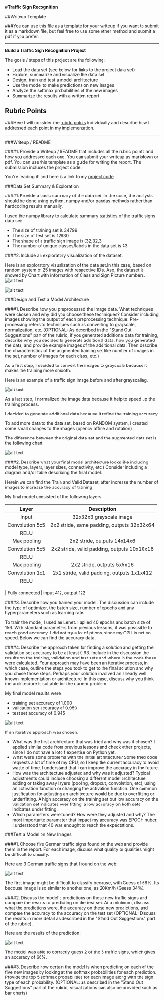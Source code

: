 #**Traffic Sign Recognition** 

##Writeup Template

###You can use this file as a template for your writeup if you want to submit it as a markdown file, but feel free to use some other method and submit a pdf if you prefer.

---

**Build a Traffic Sign Recognition Project**

The goals / steps of this project are the following:
* Load the data set (see below for links to the project data set)
* Explore, summarize and visualize the data set
* Design, train and test a model architecture
* Use the model to make predictions on new images
* Analyze the softmax probabilities of the new images
* Summarize the results with a written report


[//]: # (Image References)


[image2]: ./examples/grayscale.jpg "Grayscale"
[image3]: ./examples/graph1.jpg "Dataset"
[image4]: ./examples/graph2.jpg "Augmented"
[image5]: ./examples/graph3.jpg "Accuracy"
[image6]: ./examples/imagem4.jpg "Germany Sign"
[image7]: ./examples/imagem7.jpg "Accuracy results"
[image]: ./examples/imagem.jpg "Visuaization"






## Rubric Points
###Here I will consider the [rubric points](https://review.udacity.com/#!/rubrics/481/view) individually and describe how I addressed each point in my implementation. 

 

---
###Writeup / README

####1. Provide a Writeup / README that includes all the rubric points and how you addressed each one. You can submit your writeup as markdown or pdf. You can use this template as a guide for writing the report. The submission includes the project code.

You're reading it! and here is a link to my [project code]( https://github.com/dcbardin/Traffic_Sign_Project/blob/master/Traffic_Sign_Classifier.ipynb)

###Data Set Summary & Exploration

####1. Provide a basic summary of the data set. In the code, the analysis should be done using python, numpy and/or pandas methods rather than hardcoding results manually.

I used the numpy library to calculate summary statistics of the traffic
signs data set:

* The size of training set is 34799
* The size of test set is 12630
* The shape of a traffic sign image is (32,32,3)
* The number of unique classes/labels in the data set is 43

####2. Include an exploratory visualization of the dataset.

Here is an exploratory visualization of the data set.In this case, based on random system of 25 images with respective ID’s. Aso, the dataset is showed by Chart with information of Class and Sign Picture numbers.
![alt text][image]

![alt text][image3]


###Design and Test a Model Architecture

####1. Describe how you preprocessed the image data. What techniques were chosen and why did you choose these techniques? Consider including images showing the output of each preprocessing technique. Pre-processing refers to techniques such as converting to grayscale, normalization, etc. (OPTIONAL: As described in the "Stand Out Suggestions" part of the rubric, if you generated additional data for training, describe why you decided to generate additional data, how you generated the data, and provide example images of the additional data. Then describe the characteristics of the augmented training set like number of images in the set, number of images for each class, etc.)

As a first step, I decided to convert the images to grayscale because it makes the training more smooth.

Here is an example of a traffic sign image before and after grayscaling.

![alt text][image2]

As a last step, I normalized the image data because it help to speed up the training process.

I decided to generate additional data because it refine the training accuracy.

To add more data to the data set, based on RANDOM system, i created some small changes to the images (opencv affine and rotation) 


The difference between the original data set and the augmented data set is the following chart

![alt text][image4]


####2. Describe what your final model architecture looks like including model type, layers, layer sizes, connectivity, etc.) Consider including a diagram and/or table describing the final model.

Herein we can find the Train and Valid Dataset, after increase the number of images to increase the accuracy of training

My final model consisted of the following layers:

| Layer         		|     Description	        					| 
|:---------------------:|:---------------------------------------------:| 
| Input         		| 32x32x3 grayscale image   							| 
| Convolution 5x5     	| 2x2 stride, same padding, outputs 32x32x64 	|
| RELU					|												|
| Max pooling	      	| 2x2 stride,  outputs 14x14x6 				|
| Convolution 5x5	    | 2x2 stride, valid padding, outputs 10x10x16    									
| RELU					|												|
| Max pooling	      	| 2x2 stride,  outputs 5x5x16 				|
| Convolution 1x1	    | 2x2 stride, valid padding, outputs 1x1x412    									|
| RELU					|							

| Fully connected		| input 412, output 122        									


####3. Describe how you trained your model. The discussion can include the type of optimizer, the batch size, number of epochs and any hyperparameters such as learning rate.

To train the model, I used an Lenet. 
I aplied 40 epochs and batch size of 156.
With standard parameters from previous lessons, it was posssible to reach good accuracy. I did not try a lot of ptions, since my CPU is not so speed.
Below we can find the accuracy data.

####4. Describe the approach taken for finding a solution and getting the validation set accuracy to be at least 0.93. Include in the discussion the results on the training, validation and test sets and where in the code these were calculated. Your approach may have been an iterative process, in which case, outline the steps you took to get to the final solution and why you chose those steps. Perhaps your solution involved an already well known implementation or architecture. In this case, discuss why you think the architecture is suitable for the current problem.

My final model results were:
* training set accuracy of 1.000
* validation set accuracy of 0.950 
* test set accuracy of 0.945

![alt text][image5]


If an iterative approach was chosen:
* What was the first architecture that was tried and why was it chosen?
I applied similar code from previous lessons and check other projects, since I do not have a loto f expertise on Python yet.
* What were some problems with the initial architecture?
Some tried code requests a lot of time of my CPU, so I keep the current accuracy to avoid waste of time. I understand that i can improve the accuracy in the future.
* How was the architecture adjusted and why was it adjusted? Typical adjustments could include choosing a different model architecture, adding or taking away layers (pooling, dropout, convolution, etc), using an activation function or changing the activation function. One common justification for adjusting an architecture would be due to overfitting or underfitting. A high accuracy on the training set but low accuracy on the validation set indicates over fitting; a low accuracy on both sets indicates under fitting.
* Which parameters were tuned? How were they adjusted and why?
The most importante parameter that impact my accuracy was EPOCH nuber. I understood that 40 was enought to reach the expectations.
 

###Test a Model on New Images

####1. Choose five German traffic signs found on the web and provide them in the report. For each image, discuss what quality or qualities might be difficult to classify.

Here are 3 German traffic signs that I found on the web:

![alt text][image6] 

The first image might be difficult to classify because, with Guess of 66%. Its becouse image is so similar to another one, as 20Km/h (Guess 34%).

####2. Discuss the model's predictions on these new traffic signs and compare the results to predicting on the test set. At a minimum, discuss what the predictions were, the accuracy on these new predictions, and compare the accuracy to the accuracy on the test set (OPTIONAL: Discuss the results in more detail as described in the "Stand Out Suggestions" part of the rubric).

Here are the results of the prediction:

![alt text][image7] 


The model was able to correctly guess 2 of the 3 traffic signs, which gives an accuracy of 66%.

####3. Describe how certain the model is when predicting on each of the five new images by looking at the softmax probabilities for each prediction. Provide the top 5 softmax probabilities for each image along with the sign type of each probability. (OPTIONAL: as described in the "Stand Out Suggestions" part of the rubric, visualizations can also be provided such as bar charts)


